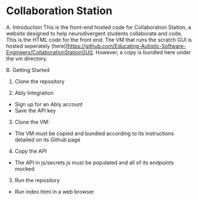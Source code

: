 # Collaboration Station


A. Introduction
This is the front-end hosted code for Collaboration Station, a website designed to help neurodivergent students collaborate and code. This is the HTML code for the front end. The VM that runs the scratch GUI is hosted seperately (here)[https://github.com/Educating-Autistic-Software-Engineers/CollaborationStationGUI]. However, a copy is bundled here under the vm directory.


B. Getting Started

1. Clone the repository

2. Ably Integration
* Sign up for an Ably account
* Save the API key

3. Clone the VM:
* The VM must be copied and bundled according to its instructions detailed on its Github page

4. Copy the API
* The API in js/secrets.js must be populated and all of its endpoints mocked

3. Run the repository
* Run index.html in a web browser


